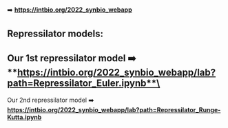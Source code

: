 

➡️ **https://intbio.org/2022_synbio_webapp**

Repressilator models:
----
Our 1st repressilator model
➡️ **https://intbio.org/2022_synbio_webapp/lab?path=Repressilator_Euler.ipynb**\
--
Our 2nd repressilator model
➡️ **https://intbio.org/2022_synbio_webapp/lab?path=Repressilator_Runge-Kutta.ipynb**

